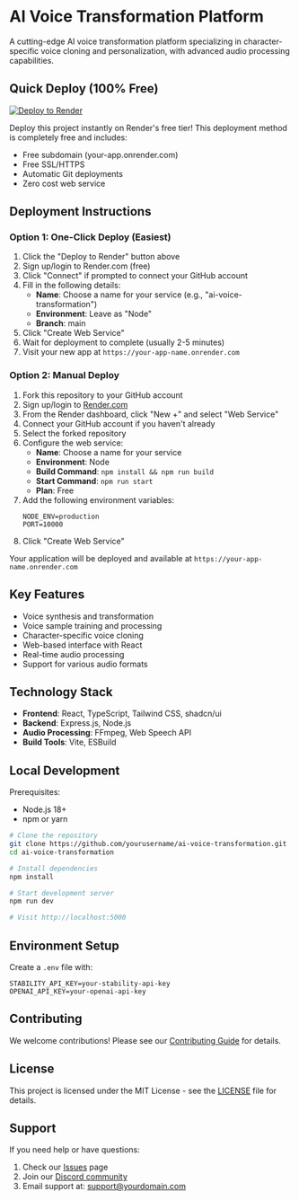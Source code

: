 # AI Voice Transformation Platform

A cutting-edge AI voice transformation platform specializing in character-specific voice cloning and personalization, with advanced audio processing capabilities.

## Quick Deploy (100% Free)
[![Deploy to Render](https://render.com/images/deploy-to-render-button.svg)](https://render.com/deploy)

Deploy this project instantly on Render's free tier! This deployment method is completely free and includes:
- Free subdomain (your-app.onrender.com)
- Free SSL/HTTPS
- Automatic Git deployments
- Zero cost web service

## Deployment Instructions

### Option 1: One-Click Deploy (Easiest)
1. Click the "Deploy to Render" button above
2. Sign up/login to Render.com (free)
3. Click "Connect" if prompted to connect your GitHub account
4. Fill in the following details:
   - **Name**: Choose a name for your service (e.g., "ai-voice-transformation")
   - **Environment**: Leave as "Node"
   - **Branch**: main
5. Click "Create Web Service"
6. Wait for deployment to complete (usually 2-5 minutes)
7. Visit your new app at `https://your-app-name.onrender.com`

### Option 2: Manual Deploy
1. Fork this repository to your GitHub account
2. Sign up/login to [Render.com](https://render.com)
3. From the Render dashboard, click "New +" and select "Web Service"
4. Connect your GitHub account if you haven't already
5. Select the forked repository
6. Configure the web service:
   - **Name**: Choose a name for your service
   - **Environment**: Node
   - **Build Command**: `npm install && npm run build`
   - **Start Command**: `npm run start`
   - **Plan**: Free
7. Add the following environment variables:
   ```
   NODE_ENV=production
   PORT=10000
   ```
8. Click "Create Web Service"

Your application will be deployed and available at `https://your-app-name.onrender.com`

## Key Features

- Voice synthesis and transformation
- Voice sample training and processing
- Character-specific voice cloning
- Web-based interface with React
- Real-time audio processing
- Support for various audio formats

## Technology Stack

- **Frontend**: React, TypeScript, Tailwind CSS, shadcn/ui
- **Backend**: Express.js, Node.js
- **Audio Processing**: FFmpeg, Web Speech API
- **Build Tools**: Vite, ESBuild

## Local Development

Prerequisites:
- Node.js 18+ 
- npm or yarn

```bash
# Clone the repository
git clone https://github.com/yourusername/ai-voice-transformation.git
cd ai-voice-transformation

# Install dependencies
npm install

# Start development server
npm run dev

# Visit http://localhost:5000
```

## Environment Setup

Create a `.env` file with:

```env
STABILITY_API_KEY=your-stability-api-key
OPENAI_API_KEY=your-openai-api-key
```

## Contributing

We welcome contributions! Please see our [Contributing Guide](CONTRIBUTING.md) for details.

## License

This project is licensed under the MIT License - see the [LICENSE](LICENSE) file for details.

## Support

If you need help or have questions:
1. Check our [Issues](https://github.com/yourusername/ai-voice-transformation/issues) page
2. Join our [Discord community](https://discord.gg/yourdiscord)
3. Email support at: support@yourdomain.com